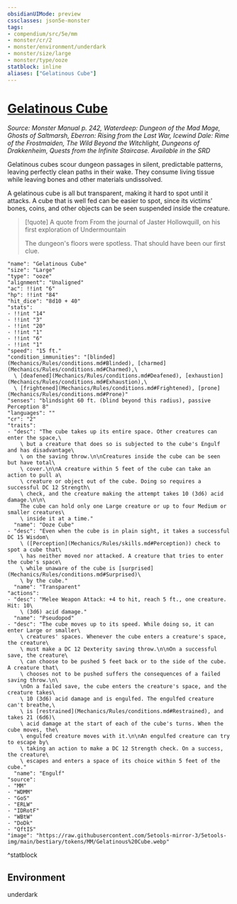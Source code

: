 ```yaml
---
obsidianUIMode: preview
cssclasses: json5e-monster
tags:
- compendium/src/5e/mm
- monster/cr/2
- monster/environment/underdark
- monster/size/large
- monster/type/ooze
statblock: inline
aliases: ["Gelatinous Cube"]
---
```

# [Gelatinous Cube](Mechanics\bestiary\ooze/gelatinous-cube.md)
*Source: Monster Manual p. 242, Waterdeep: Dungeon of the Mad Mage, Ghosts of Saltmarsh, Eberron: Rising from the Last War, Icewind Dale: Rime of the Frostmaiden, The Wild Beyond the Witchlight, Dungeons of Drakkenheim, Quests from the Infinite Staircase. Available in the <span title='Systems Reference Document (5.1)'>SRD</span>*  

Gelatinous cubes scour dungeon passages in silent, predictable patterns, leaving perfectly clean paths in their wake. They consume living tissue while leaving bones and other materials undissolved.

A gelatinous cube is all but transparent, making it hard to spot until it attacks. A cube that is well fed can be easier to spot, since its victims' bones, coins, and other objects can be seen suspended inside the creature.

> [!quote] A quote from From the journal of Jaster Hollowquill, on his first exploration of Undermountain  
> 
> The dungeon's floors were spotless. That should have been our first clue.


```statblock
"name": "Gelatinous Cube"
"size": "Large"
"type": "ooze"
"alignment": "Unaligned"
"ac": !!int "6"
"hp": !!int "84"
"hit_dice": "8d10 + 40"
"stats":
- !!int "14"
- !!int "3"
- !!int "20"
- !!int "1"
- !!int "6"
- !!int "1"
"speed": "15 ft."
"condition_immunities": "[blinded](Mechanics/Rules/conditions.md#Blinded), [charmed](Mechanics/Rules/conditions.md#Charmed),\
  \ [deafened](Mechanics/Rules/conditions.md#Deafened), [exhaustion](Mechanics/Rules/conditions.md#Exhaustion),\
  \ [frightened](Mechanics/Rules/conditions.md#Frightened), [prone](Mechanics/Rules/conditions.md#Prone)"
"senses": "blindsight 60 ft. (blind beyond this radius), passive Perception 8"
"languages": ""
"cr": "2"
"traits":
- "desc": "The cube takes up its entire space. Other creatures can enter the space,\
    \ but a creature that does so is subjected to the cube's Engulf and has disadvantage\
    \ on the saving throw.\n\nCreatures inside the cube can be seen but have total\
    \ cover.\n\nA creature within 5 feet of the cube can take an action to pull a\
    \ creature or object out of the cube. Doing so requires a successful DC 12 Strength\
    \ check, and the creature making the attempt takes 10 (3d6) acid damage.\n\n\
    The cube can hold only one Large creature or up to four Medium or smaller creatures\
    \ inside it at a time."
  "name": "Ooze Cube"
- "desc": "Even when the cube is in plain sight, it takes a successful DC 15 Wisdom\
    \ ([Perception](Mechanics/Rules/skills.md#Perception)) check to spot a cube that\
    \ has neither moved nor attacked. A creature that tries to enter the cube's space\
    \ while unaware of the cube is [surprised](Mechanics/Rules/conditions.md#Surprised)\
    \ by the cube."
  "name": "Transparent"
"actions":
- "desc": "Melee Weapon Attack: +4 to hit, reach 5 ft., one creature. Hit: 10\
    \ (3d6) acid damage."
  "name": "Pseudopod"
- "desc": "The cube moves up to its speed. While doing so, it can enter Large or smaller\
    \ creatures' spaces. Whenever the cube enters a creature's space, the creature\
    \ must make a DC 12 Dexterity saving throw.\n\nOn a successful save, the creature\
    \ can choose to be pushed 5 feet back or to the side of the cube. A creature that\
    \ chooses not to be pushed suffers the consequences of a failed saving throw.\n\
    \nOn a failed save, the cube enters the creature's space, and the creature takes\
    \ 10 (3d6) acid damage and is engulfed. The engulfed creature can't breathe,\
    \ is [restrained](Mechanics/Rules/conditions.md#Restrained), and takes 21 (6d6)\
    \ acid damage at the start of each of the cube's turns. When the cube moves, the\
    \ engulfed creature moves with it.\n\nAn engulfed creature can try to escape by\
    \ taking an action to make a DC 12 Strength check. On a success, the creature\
    \ escapes and enters a space of its choice within 5 feet of the cube."
  "name": "Engulf"
"source":
- "MM"
- "WDMM"
- "GoS"
- "ERLW"
- "IDRotF"
- "WBtW"
- "DoDk"
- "QftIS"
"image": "https://raw.githubusercontent.com/5etools-mirror-3/5etools-img/main/bestiary/tokens/MM/Gelatinous%20Cube.webp"
```
^statblock

## Environment

underdark